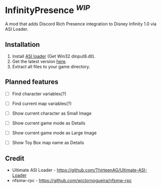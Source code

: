 # InfinityPresence <sup>*WIP*</sup>
A mod that adds Discord Rich Presence integration to Disney Infinity 1.0 via ASI Loader.

## Installation

1. Install [ASI loader](https://github.com/ThirteenAG/Ultimate-ASI-Loader/releases/latest/) (Get Win32 dinput8.dll).
2. Get the latest version [here](https://github.com/moyaimoment/InfinityPresence/releases/latest/).
3. Extract all files to your game directory.

## Planned features
- [ ] Find character variables(?)
- [ ] Find current map variables(?)
- [ ] Show current character as Small Image
- [ ] Show current game mode as Details
- [ ] Show current game mode as Large Image
- [ ] Show Toy Box map name as Details



## Credit
* Ultimate ASI Loader - https://github.com/ThirteenAG/Ultimate-ASI-Loader
* nfsmw-rpc - https://github.com/wictornogueira/nfsmw-rpc
